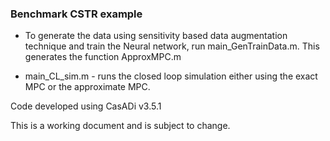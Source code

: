 
### Benchmark CSTR example

* To generate the data using sensitivity based data augmentation technique and train the Neural network, run main_GenTrainData.m. This generates the function ApproxMPC.m 

* main_CL_sim.m - runs the closed loop simulation either using the exact MPC or the approximate MPC. 


Code developed using CasADi v3.5.1

This is a working document and is subject to change. 
